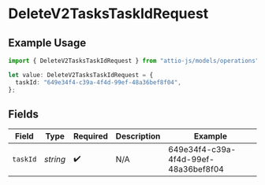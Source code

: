 # DeleteV2TasksTaskIdRequest

## Example Usage

```typescript
import { DeleteV2TasksTaskIdRequest } from "attio-js/models/operations";

let value: DeleteV2TasksTaskIdRequest = {
  taskId: "649e34f4-c39a-4f4d-99ef-48a36bef8f04",
};
```

## Fields

| Field                                | Type                                 | Required                             | Description                          | Example                              |
| ------------------------------------ | ------------------------------------ | ------------------------------------ | ------------------------------------ | ------------------------------------ |
| `taskId`                             | *string*                             | :heavy_check_mark:                   | N/A                                  | 649e34f4-c39a-4f4d-99ef-48a36bef8f04 |